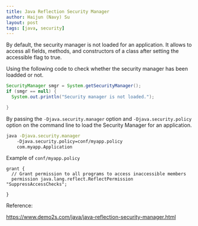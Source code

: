 ```yaml
---
title: Java Reflection Security Manager
author: Haijun (Navy) Su
layout: post
tags: [java, security]
---
```


By default, the security manager is not loaded for an application. It allows to access all fields, methods, and constructors of a class after setting the accessible flag to true.

Using the following code to check whether the security manager has been loadded or not.

```java
SecurityManager smgr = System.getSecurityManager();
if (smgr == null) {
  System.out.println("Security manager is not loaded.");

}
```


By passing the `-Djava.security.manager` option and `-Djava.security.policy` option on the command line to load the Security Manager for an application.


```bash
java -Djava.security.manager
    -Djava.security.policy=conf/myapp.policy
    com.myapp.Application
```


Example of `conf/myapp.policy` 


```
grant {
  // Grant permission to all programs to access inaccessible members
  permission java.lang.reflect.ReflectPermission "SuppressAccessChecks";

}
```


Reference:

<https://www.demo2s.com/java/java-reflection-security-manager.html>

